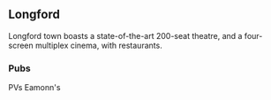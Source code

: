 ## Longford

Longford town boasts a state-of-the-art 200-seat theatre, and a four-screen multiplex cinema, with restaurants.

### Pubs
PVs
Eamonn's